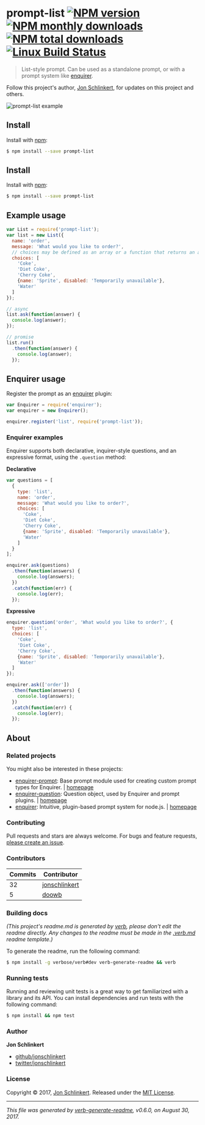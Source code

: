 # prompt-list [![NPM version](https://img.shields.io/npm/v/prompt-list.svg?style=flat)](https://www.npmjs.com/package/prompt-list) [![NPM monthly downloads](https://img.shields.io/npm/dm/prompt-list.svg?style=flat)](https://npmjs.org/package/prompt-list) [![NPM total downloads](https://img.shields.io/npm/dt/prompt-list.svg?style=flat)](https://npmjs.org/package/prompt-list) [![Linux Build Status](https://img.shields.io/travis/enquirer/prompt-list.svg?style=flat&label=Travis)](https://travis-ci.org/enquirer/prompt-list)

> List-style prompt. Can be used as a standalone prompt, or with a prompt system like [enquirer](http://enquirer.io).

Follow this project's author, [Jon Schlinkert](https://github.com/jonschlinkert), for updates on this project and others.

![prompt-list example](https://raw.githubusercontent.com/enquirer/prompt-list/master/docs/example.gif)

## Install

Install with [npm](https://www.npmjs.com/):

```sh
$ npm install --save prompt-list
```

## Install

Install with [npm](https://www.npmjs.com/):

```sh
$ npm install --save prompt-list
```

## Example usage

```js
var List = require('prompt-list');
var list = new List({
  name: 'order',
  message: 'What would you like to order?',
  // choices may be defined as an array or a function that returns an array
  choices: [
    'Coke',
    'Diet Coke',
    'Cherry Coke',
    {name: 'Sprite', disabled: 'Temporarily unavailable'},
    'Water'
  ]
});

// async
list.ask(function(answer) {
  console.log(answer);
});

// promise
list.run()
  .then(function(answer) {
    console.log(answer);
  });
```

## Enquirer usage

Register the prompt as an [enquirer](http://enquirer.io) plugin:

```js
var Enquirer = require('enquirer');
var enquirer = new Enquirer();

enquirer.register('list', require('prompt-list'));
```

### Enquirer examples

Enquirer supports both declarative, inquirer-style questions, and an expressive format, using the `.question` method:

**Declarative**

```js
var questions = [
  {
    type: 'list',
    name: 'order',
    message: 'What would you like to order?',
    choices: [
      'Coke',
      'Diet Coke',
      'Cherry Coke',
      {name: 'Sprite', disabled: 'Temporarily unavailable'},
      'Water'
    ]
  }
];

enquirer.ask(questions)
  .then(function(answers) {
    console.log(answers);
  })
  .catch(function(err) {
    console.log(err);
  });
```

**Expressive**

```js
enquirer.question('order', 'What would you like to order?', {
  type: 'list',
  choices: [
    'Coke',
    'Diet Coke',
    'Cherry Coke',
    {name: 'Sprite', disabled: 'Temporarily unavailable'},
    'Water'
  ]
});

enquirer.ask(['order'])
  .then(function(answers) {
    console.log(answers);
  })
  .catch(function(err) {
    console.log(err);
  });
```

## About

### Related projects

You might also be interested in these projects:

* [enquirer-prompt](https://www.npmjs.com/package/enquirer-prompt): Base prompt module used for creating custom prompt types for Enquirer. | [homepage](https://github.com/jonschlinkert/enquirer-prompt "Base prompt module used for creating custom prompt types for Enquirer.")
* [enquirer-question](https://www.npmjs.com/package/enquirer-question): Question object, used by Enquirer and prompt plugins. | [homepage](https://github.com/enquirer/enquirer-question "Question object, used by Enquirer and prompt plugins.")
* [enquirer](https://www.npmjs.com/package/enquirer): Intuitive, plugin-based prompt system for node.js. | [homepage](http://enquirer.io "Intuitive, plugin-based prompt system for node.js.")

### Contributing

Pull requests and stars are always welcome. For bugs and feature requests, [please create an issue](../../issues/new).

### Contributors

| **Commits** | **Contributor** | 
| --- | --- |
| 32 | [jonschlinkert](https://github.com/jonschlinkert) |
| 5 | [doowb](https://github.com/doowb) |

### Building docs

_(This project's readme.md is generated by [verb](https://github.com/verbose/verb-generate-readme), please don't edit the readme directly. Any changes to the readme must be made in the [.verb.md](.verb.md) readme template.)_

To generate the readme, run the following command:

```sh
$ npm install -g verbose/verb#dev verb-generate-readme && verb
```

### Running tests

Running and reviewing unit tests is a great way to get familiarized with a library and its API. You can install dependencies and run tests with the following command:

```sh
$ npm install && npm test
```

### Author

**Jon Schlinkert**

* [github/jonschlinkert](https://github.com/jonschlinkert)
* [twitter/jonschlinkert](https://twitter.com/jonschlinkert)

### License

Copyright © 2017, [Jon Schlinkert](https://github.com/jonschlinkert).
Released under the [MIT License](LICENSE).

***

_This file was generated by [verb-generate-readme](https://github.com/verbose/verb-generate-readme), v0.6.0, on August 30, 2017._